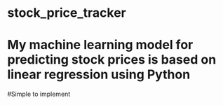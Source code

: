 # stock_price_tracker
# My machine learning model for predicting stock prices is based on linear regression using Python

#Simple to implement
